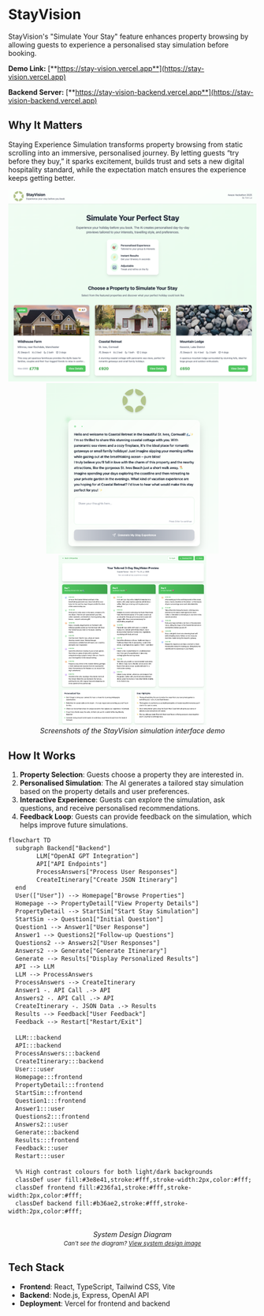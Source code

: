 # StayVision

StayVision's "Simulate Your Stay" feature enhances property browsing by allowing guests to experience a personalised stay simulation before booking.

**Demo Link:** [**https://stay-vision.vercel.app**](https://stay-vision.vercel.app)

**Backend Server:** [**https://stay-vision-backend.vercel.app**](https://stay-vision-backend.vercel.app)

## Why It Matters
Staying Experience Simulation transforms property browsing from static scrolling into an immersive, personalised journey. By letting guests “try before they buy,” it sparks excitement, builds trust and sets a new digital hospitality standard, while the expectation match ensures the experience keeps getting better.

<p align="center">
    <img src="https://github.com/Tomazing/StayVision/blob/main/frontend/src/assets/screenshot1.png?raw=true" alt="StayVision Simulation Interface" width="650">
    <br>
    <img src="https://github.com/Tomazing/StayVision/blob/main/frontend/src/assets/screenshot2.png?raw=true" alt="StayVision Simulation Interface" width="350">
    <img src="https://github.com/Tomazing/StayVision/blob/main/frontend/src/assets/screenshot3.png?raw=true" alt="StayVision Simulation Interface" width="300">
    <br>
    <em>Screenshots of the StayVision simulation interface demo</em>
</p>

## How It Works
1. **Property Selection**: Guests choose a property they are interested in.
2. **Personalised Simulation**: The AI generates a tailored stay simulation based on the property details and user preferences.
3. **Interactive Experience**: Guests can explore the simulation, ask questions, and receive personalised recommendations.
4. **Feedback Loop**: Guests can provide feedback on the simulation, which helps improve future simulations.

```mermaid
flowchart TD
  subgraph Backend["Backend"]
        LLM["OpenAI GPT Integration"]
        API["API Endpoints"]
        ProcessAnswers["Process User Responses"]
        CreateItinerary["Create JSON Itinerary"]
  end
  User(["User"]) --> Homepage["Browse Properties"]
  Homepage --> PropertyDetail["View Property Details"]
  PropertyDetail --> StartSim["Start Stay Simulation"]
  StartSim --> Question1["Initial Question"]
  Question1 --> Answer1["User Response"]
  Answer1 --> Questions2["Follow-up Questions"]
  Questions2 --> Answers2["User Responses"]
  Answers2 --> Generate["Generate Itinerary"]
  Generate --> Results["Display Personalized Results"]
  API --> LLM
  LLM --> ProcessAnswers
  ProcessAnswers --> CreateItinerary
  Answer1 -. API Call .-> API
  Answers2 -. API Call .-> API
  CreateItinerary -. JSON Data .-> Results
  Results --> Feedback["User Feedback"]
  Feedback --> Restart["Restart/Exit"]

  LLM:::backend
  API:::backend
  ProcessAnswers:::backend
  CreateItinerary:::backend
  User:::user
  Homepage:::frontend
  PropertyDetail:::frontend
  StartSim:::frontend
  Question1:::frontend
  Answer1:::user
  Questions2:::frontend
  Answers2:::user
  Generate:::backend
  Results:::frontend
  Feedback:::user
  Restart:::user

  %% High contrast colours for both light/dark backgrounds
  classDef user fill:#3e8e41,stroke:#fff,stroke-width:2px,color:#fff;
  classDef frontend fill:#236fa1,stroke:#fff,stroke-width:2px,color:#fff;
  classDef backend fill:#b36ae2,stroke:#fff,stroke-width:2px,color:#fff;
```

<p align="center">
  <br>
  <em>System Design Diagram</em>
  <br>
  <em><small>Can't see the diagram? <a href="https://github.com/Tomazing/StayVision/blob/main/frontend/src/assets/system_design.png?raw=true">View system design image</a></small></em>
</p>

## Tech Stack
- **Frontend**: React, TypeScript, Tailwind CSS, Vite
- **Backend**: Node.js, Express, OpenAI API
- **Deployment**: Vercel for frontend and backend